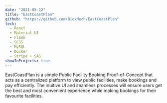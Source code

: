 ```yaml
---
date: "2021-05-12"
title: "EastCoastPlan"
github: "https://github.com/BioxMech/EastCoastPlan"
tech:
  - React
  - Material-UI
  - Flask
  - SCSS
  - MySQL
  - Docker
  - Stripe + SAS
showInProjects: true
---
```


EastCoastPlan is a simple Public Facility Booking Proof-of-Concept that acts as a centralized platform to view public facilities, make bookings and pay efficiently. The inuitive UI and seamless processes will ensure users get the best and most convenient experience while making bookings for their favourite facilities.
